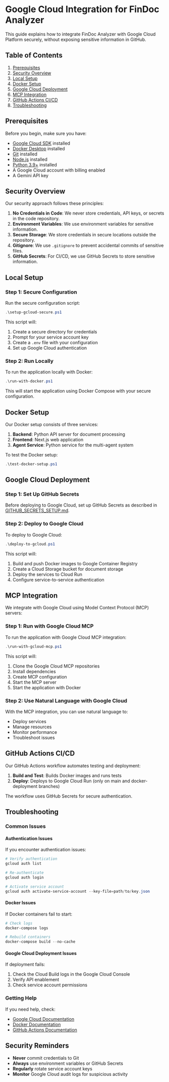 # Google Cloud Integration for FinDoc Analyzer

This guide explains how to integrate FinDoc Analyzer with Google Cloud Platform securely, without exposing sensitive information in GitHub.

## Table of Contents

1. [Prerequisites](#prerequisites)
2. [Security Overview](#security-overview)
3. [Local Setup](#local-setup)
4. [Docker Setup](#docker-setup)
5. [Google Cloud Deployment](#google-cloud-deployment)
6. [MCP Integration](#mcp-integration)
7. [GitHub Actions CI/CD](#github-actions-cicd)
8. [Troubleshooting](#troubleshooting)

## Prerequisites

Before you begin, make sure you have:

- [Google Cloud SDK](https://cloud.google.com/sdk/docs/install) installed
- [Docker Desktop](https://www.docker.com/products/docker-desktop/) installed
- [Git](https://git-scm.com/downloads) installed
- [Node.js](https://nodejs.org/) installed
- [Python 3.9+](https://www.python.org/downloads/) installed
- A Google Cloud account with billing enabled
- A Gemini API key

## Security Overview

Our security approach follows these principles:

1. **No Credentials in Code**: We never store credentials, API keys, or secrets in the code repository.
2. **Environment Variables**: We use environment variables for sensitive information.
3. **Secure Storage**: We store credentials in secure locations outside the repository.
4. **Gitignore**: We use `.gitignore` to prevent accidental commits of sensitive files.
5. **GitHub Secrets**: For CI/CD, we use GitHub Secrets to store sensitive information.

## Local Setup

### Step 1: Secure Configuration

Run the secure configuration script:

```powershell
.\setup-gcloud-secure.ps1
```

This script will:
1. Create a secure directory for credentials
2. Prompt for your service account key
3. Create a `.env` file with your configuration
4. Set up Google Cloud authentication

### Step 2: Run Locally

To run the application locally with Docker:

```powershell
.\run-with-docker.ps1
```

This will start the application using Docker Compose with your secure configuration.

## Docker Setup

Our Docker setup consists of three services:

1. **Backend**: Python API server for document processing
2. **Frontend**: Next.js web application
3. **Agent Service**: Python service for the multi-agent system

To test the Docker setup:

```powershell
.\test-docker-setup.ps1
```

## Google Cloud Deployment

### Step 1: Set Up GitHub Secrets

Before deploying to Google Cloud, set up GitHub Secrets as described in [GITHUB_SECRETS_SETUP.md](GITHUB_SECRETS_SETUP.md).

### Step 2: Deploy to Google Cloud

To deploy to Google Cloud:

```powershell
.\deploy-to-gcloud.ps1
```

This script will:
1. Build and push Docker images to Google Container Registry
2. Create a Cloud Storage bucket for document storage
3. Deploy the services to Cloud Run
4. Configure service-to-service authentication

## MCP Integration

We integrate with Google Cloud using Model Context Protocol (MCP) servers:

### Step 1: Run with Google Cloud MCP

To run the application with Google Cloud MCP integration:

```powershell
.\run-with-gcloud-mcp.ps1
```

This script will:
1. Clone the Google Cloud MCP repositories
2. Install dependencies
3. Create MCP configuration
4. Start the MCP server
5. Start the application with Docker

### Step 2: Use Natural Language with Google Cloud

With the MCP integration, you can use natural language to:
- Deploy services
- Manage resources
- Monitor performance
- Troubleshoot issues

## GitHub Actions CI/CD

Our GitHub Actions workflow automates testing and deployment:

1. **Build and Test**: Builds Docker images and runs tests
2. **Deploy**: Deploys to Google Cloud Run (only on main and docker-deployment branches)

The workflow uses GitHub Secrets for secure authentication.

## Troubleshooting

### Common Issues

#### Authentication Issues

If you encounter authentication issues:

```powershell
# Verify authentication
gcloud auth list

# Re-authenticate
gcloud auth login

# Activate service account
gcloud auth activate-service-account --key-file=path/to/key.json
```

#### Docker Issues

If Docker containers fail to start:

```powershell
# Check logs
docker-compose logs

# Rebuild containers
docker-compose build --no-cache
```

#### Google Cloud Deployment Issues

If deployment fails:

1. Check the Cloud Build logs in the Google Cloud Console
2. Verify API enablement
3. Check service account permissions

### Getting Help

If you need help, check:
- [Google Cloud Documentation](https://cloud.google.com/docs)
- [Docker Documentation](https://docs.docker.com/)
- [GitHub Actions Documentation](https://docs.github.com/en/actions)

## Security Reminders

- **Never** commit credentials to Git
- **Always** use environment variables or GitHub Secrets
- **Regularly** rotate service account keys
- **Monitor** Google Cloud audit logs for suspicious activity
